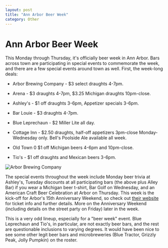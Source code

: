 ```yaml
---
layout: post
title: "Ann Arbor Beer Week"
category: Other
---
```


Ann Arbor Beer Week
===================

This Monday through Thursday, it's officially beer week in Ann Arbor. Bars across town are participating in special events to commemorate the week, and there are a few special events around town as well. First, the week-long deals:

*   Arbor Brewing Company - $3 select draughts 4-7pm.

*   Arena - $3 draughts 4-7pm, $3.25 Michigan draughts 10pm-close.

*   Ashley's - $1 off draughts 3-6pm, Appetizer specials 3-6pm.

*   Bar Louie - $3 draughts 4-7pm.

*   Blue Leprechaun - $2 Miller Lite all day.

*   Cottage Inn - $2.50 draughts, half-off appetizers 3pm-close Monday-Wednesday only. Bell's Poolside Ale available all week.

*   Old Town 0 $1 off Michigan beers 4-6pm and 10pm-close.

*   Tio's - $1 off draughts and Mexican beers 3-6pm.

![Arbor Brewing Company](http://www.panel-creations.com/varsity_brew/wp-content/uploads/2010/08/arborlogo.gif "Arbor Brewing Company Logo")

The special events throughout the week include Monday beer trivia at Ashley's, Tuesday discounts at all participating bars (the above plus Alley Bar) if you wear a Michigan beer t-shirt, Bar Golf on Wednesday, and an American Craft Beer Celebration at Arbor on Thursday. This week is the kick-off for Arbor's 15th Anniversary Weekend, so check out [their website](http://www.arborbrewing.com) for ticket info and further details. More on the Anniversary Weekend (including details on the street party on Friday) later in the week.

This is a very odd lineup, especially for a "beer week" event. Blue Leprechaun and Tio's, in particular, are not exactly beer bars, and the rest are questionable inclusions to varying degrees. It would have been nice to see some other legit beer bars and microbreweries (Blue Tractor, Grizzly Peak, Jolly Pumpkin) on the roster.
